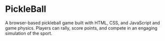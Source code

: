 # PickleBall
A browser-based pickleball game built with HTML, CSS, and JavaScript and game physics. Players can rally, score points, and compete in an engaging simulation of the sport.
